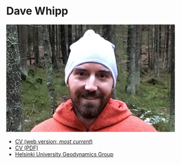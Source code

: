 # Dave Whipp

<img alt="Dave Whipp" src="img/dmw-forest.jpg" width="450">

- [CV (web version; *most current*)](https://davewhipp.github.io/markdown-cv/)
- [CV (PDF)](https://davewhipp.github.io/pdf/whipp_CV.pdf)
- [Helsinki University Geodynamics Group](https://www2.helsinki.fi/en/researchgroups/geodynamics)
